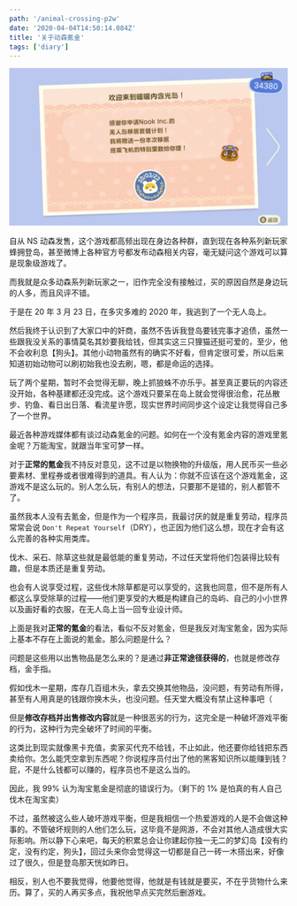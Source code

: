 ```yaml
---
path: '/animal-crossing-p2w'
date: '2020-04-04T14:50:14.084Z'
title: '关于动森氪金'
tags: ['diary']
---
```


![登岛](departure.png)

自从 NS 动森发售，这个游戏都高频出现在身边各种群，直到现在各种系列新玩家蜂拥登岛，甚至微博上各种官方号都发布动森相关内容，毫无疑问这个游戏可以算是现象级游戏了。

而我就是众多动森系列新玩家之一，旧作完全没有接触过，买的原因自然是身边玩的人多，而且风评不错。

于是在 20 年 3 月 23 日，在多灾多难的 2020 年，我逃到了一个无人岛上。

然后我终于认识到了大家口中的奸商，虽然不告诉我登岛要钱完事才追债，虽然一些跟我没关系的事情莫名其妙要我给钱，但其实这三只狸猫还挺可爱的，至少，他不会收利息【狗头】。其他小动物虽然有的确实不好看，但肯定很可爱，所以后来知道初始动物可以刷初始我也没去刷，嗯，都是命运的选择。

玩了两个星期，暂时不会觉得无聊，晚上抓狼蛛不亦乐乎。甚至真正要玩的内容还没开始，各种基建都还没完成。这个游戏只要呆在岛上就会觉得很治愈，花丛散步、钓鱼、看日出日落、看流星许愿，现实世界时间同步这个设定让我觉得自己多了一个世界。

最近各种游戏媒体都有谈过动森氪金的问题。如何在一个没有氪金内容的游戏里氪金呢？万能淘宝，就跟当年宝可梦一样。

对于**正常的氪金**我不持反对意见，这不过是以物换物的升级版，用人民币买一些必要素材、里程券或者很难得到的道具。有人认为：你就不应该在这个游戏氪金，这游戏不是这么玩的。别人怎么玩，有别人的想法，只要那不是错的，别人都管不了。

虽然我本人没有去氪金，但是作为一个程序员，我最讨厌的就是重复劳动，程序员常常会说 `Don't Repeat Yourself`（DRY），也正因为他们这么想，现在才会有这么完善的各种实用类库。

伐木、采石、除草这些就是最低能的重复劳动，不过任天堂将他们包装得比较有趣，但是本质还是重复劳动。

也会有人说享受过程，这些伐木除草都是可以享受的，这我也同意，但不是所有人都这么享受除草的过程——他们更享受的大概是构建自己的岛屿、自己的小小世界以及画好看的衣服，在无人岛上当一回专业设计师。

上面是我对**正常的氪金**的看法，看似不反对氪金，但是我反对淘宝氪金，因为实际上基本不存在上面说的氪金。那么问题是什么？

问题是这些用以出售物品是怎么来的？是通过**非正常途径获得的**，也就是修改存档，金手指。

假如伐木一星期，库存几百组木头，拿去交换其他物品，没问题，有劳动有所得，甚至有人用真是的钱跟你换木头，也没问题。任天堂大概没有禁止这种事吧（

但是**修改存档并出售修改内容**就是一种很恶劣的行为，这完全是一种破坏游戏平衡的行为，这种行为完全破坏了时间的平衡。

这类比到现实就像黑卡充值，卖家买代充不给钱，不止如此，他还要你给钱把东西卖给你。怎么能凭空拿到东西呢？你说程序员付出了他的黑客知识所以能赚到钱？屁，不是什么钱都可以赚的，程序员也不是这么当的。

因此，我 99% 认为淘宝氪金是彻底的错误行为。（剩下的 1% 是怕真的有人自己伐木在淘宝卖）

不过，虽然被这么些人破坏游戏平衡，但是我相信一个热爱游戏的人是不会做这种事的。不管破坏规则的人他们怎么玩，这毕竟不是网游，不会对其他人造成很大实际影响。所以静下心来吧，每天的积累总会让你建起你独一无二的梦幻岛【没有约定，没有约定，狗头】，回过头来你会觉得这一切都是自己一砖一木搭出来，好像过了很久，但是登岛那天恍如昨日。

相反，别人也不要我觉得，他要他觉得，他就是有钱就是要买，不在乎货物什么来历。算了，买的人再买多点，我祝他早点买完然后删游戏。